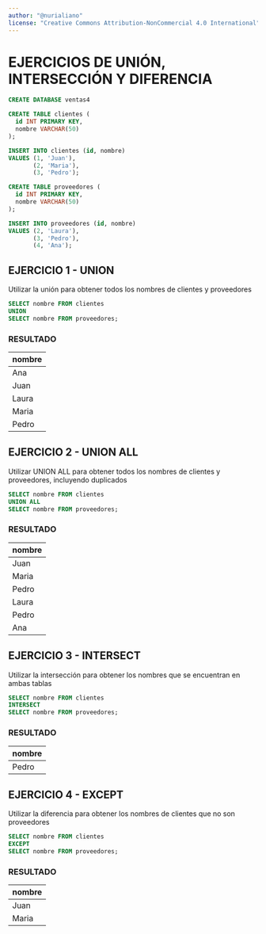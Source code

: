 ```yaml
---
author: "@nurialiano"
license: "Creative Commons Attribution-NonCommercial 4.0 International"
---
```



# EJERCICIOS DE UNIÓN, INTERSECCIÓN Y DIFERENCIA

~~~sql
CREATE DATABASE ventas4

CREATE TABLE clientes (
  id INT PRIMARY KEY,
  nombre VARCHAR(50)
);

INSERT INTO clientes (id, nombre)
VALUES (1, 'Juan'),
       (2, 'Maria'),
       (3, 'Pedro');

CREATE TABLE proveedores (
  id INT PRIMARY KEY,
  nombre VARCHAR(50)
);

INSERT INTO proveedores (id, nombre)
VALUES (2, 'Laura'),
       (3, 'Pedro'),
       (4, 'Ana');
~~~

## EJERCICIO 1 - UNION

Utilizar la unión para obtener todos los nombres de clientes y proveedores

~~~sql
SELECT nombre FROM clientes
UNION
SELECT nombre FROM proveedores;
~~~

### RESULTADO

| nombre|
|-------|
| Ana   |
| Juan  |
| Laura |
| Maria |
| Pedro |


## EJERCICIO 2 - UNION ALL

Utilizar UNION ALL para obtener todos los nombres de clientes y proveedores, incluyendo duplicados

~~~sql
SELECT nombre FROM clientes
UNION ALL
SELECT nombre FROM proveedores;
~~~

### RESULTADO

| nombre|
|-------|
| Juan  |
| Maria |
| Pedro |
| Laura |
| Pedro |
| Ana   |


## EJERCICIO 3 - INTERSECT

Utilizar la intersección para obtener los nombres que se encuentran en ambas tablas

~~~sql
SELECT nombre FROM clientes
INTERSECT
SELECT nombre FROM proveedores;
~~~

### RESULTADO

| nombre|
|-------|
| Pedro |

## EJERCICIO 4 - EXCEPT

Utilizar la diferencia para obtener los nombres de clientes que no son proveedores

~~~sql
SELECT nombre FROM clientes
EXCEPT
SELECT nombre FROM proveedores;
~~~

### RESULTADO

| nombre|
|-------|
| Juan  |
| Maria |
